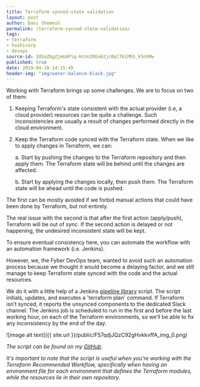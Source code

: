 ```yaml
---
title: Terraform synced-state validation
layout: post
author: Dani Shemesh
permalink: /terraform-synced-state-validation/
tags:
- terraform
- hashicorp
- devops
source-id: 1O5aZbgZjmGAP1q-HsVoIREe62jcBqlT6iM5S_k5nhMw
published: true
date: 2019-04-10 14:15:45
header-img: "img/water-balance-black.jpg"
---
```


Working with Terraform brings up some challenges. We are to focus on two of them:

1. Keeping Terraform's state consistent with the actual provider (i.e, a cloud provider) resources can be quite a challenge. Such inconsistencies are usually a result of changes performed directly in the cloud environment.


2. Keep the Terraform code synced with the Terraform state. When we like to apply changes in 	Terraform, we can:	

    a. Start by pushing the changes to the Terraform repository and then apply them. The Terraform state will be behind until the changes are affected.
 		

    b. Start by applying the changes locally, then push them. The Terraform state will be ahead until the code is pushed.

The first can be mostly avoided if we forbid manual actions that could have been done by Terraform, but not entirely.

The real issue with the second is that after the first action (apply/push), Terraform will be out of sync. If the second action is delayed or not happening, the undesired inconsistent state will be kept.

To ensure eventual consistency here, you can automate the workflow with an automation framework (i.e. Jenkins).

However, we, the Fyber DevOps team, wanted to avoid such an automation process because we thought it would become a delaying factor, and we still manage to keep Terraform state synced with the code and the actual resources.

We do it with a little help of a Jenkins [pipeline library](https://jenkins.io/doc/book/pipeline/shared-libraries/) script. The script initials, updates, and executes a 'terraform plan' command. If Terraform isn’t synced, it reports the unsynced components to the dedicated Slack channel. The Jenkins job is scheduled to run in the first and before the last working hour, on each of the Terraform environments, so we’ll be able to fix any inconsistency by the end of the day.

![image alt text]({{ site.url }}/public/F57qdjJQzC92gHvkkvffA_img_0.png)

*The script can be found on my [GitHub](https://github.com/FullGC/Terraform-Empty-Plan-Validator)*.

*It's important to note that the script is useful when you're working with the Terraform Recommended Workflow, specifically when having an environment file for each environment that defines the Terraform modules, while the resources lie in their own repository.*